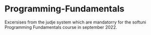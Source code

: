 # Programming-Fundamentals
Excersises from the judje system which are mandatorry for the softuni Programming Fundamentals course in september 2022.
